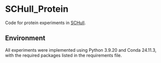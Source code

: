 # SCHull_Protein
Code for protein experiments in [SCHull](https://openreview.net/pdf?id=OIvg3MqWX2).
## Environment
All experiments were implemented using Python 3.9.20 and Conda 24.11.3, with the required packages listed in the requirements file.
 
